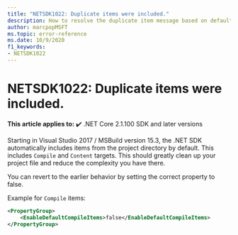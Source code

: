 ```yaml
---
title: "NETSDK1022: Duplicate items were included."
description: How to resolve the duplicate item message based on default includes.
author: marcpopMSFT
ms.topic: error-reference
ms.date: 10/9/2020
f1_keywords:
- NETSDK1022
---
```

# NETSDK1022: Duplicate items were included.

**This article applies to:** ✔️ .NET Core 2.1.100 SDK and later versions

Starting in Visual Studio 2017 / MSBuild version 15.3, the .NET SDK automatically includes items from the project directory by default.  This includes `Compile` and `Content` targets.  This should greatly clean up your project file and reduce the complexity you have there.

You can revert to the earlier behavior by setting the correct property to false.

Example for `Compile` items:

```xml
<PropertyGroup>
    <EnableDefaultCompileItems>false</EnableDefaultCompileItems>
</PropertyGroup>
```
